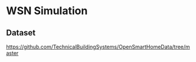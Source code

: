 # WSN Simulation

## Dataset
https://github.com/TechnicalBuildingSystems/OpenSmartHomeData/tree/master